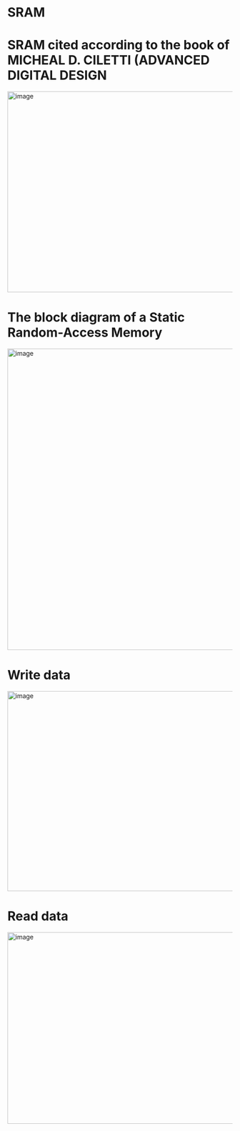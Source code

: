 # SRAM
# SRAM cited according to the book of MICHEAL D. CILETTI (ADVANCED DIGITAL DESIGN
<img width="934" height="450" alt="image" src="https://github.com/user-attachments/assets/258ff66f-e4b5-4d42-9a4e-59f5c9bce7f1" />

# The block diagram of a Static Random-Access Memory
<img width="668" height="675" alt="image" src="https://github.com/user-attachments/assets/9917fe55-a920-47f9-95f7-6e40db784f1d" />

# Write data
<img width="927" height="448" alt="image" src="https://github.com/user-attachments/assets/5426b6a6-9292-414f-b021-b1d88241f19a" />

# Read data
<img width="9082" height="429" alt="image" src="https://github.com/user-attachments/assets/5ac2f160-68fd-444b-b17a-9deae6f773a2" />

